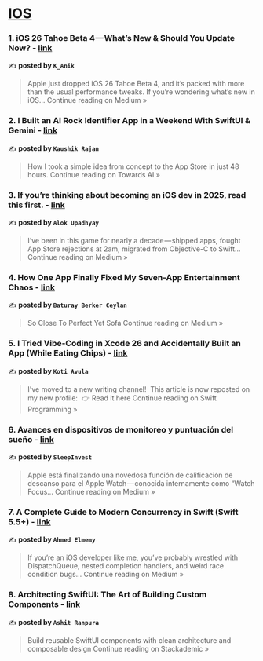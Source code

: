 
<h1><a href=https://medium.com/tag/ios/recommended target="_blank" rel="noopener noreferrer">IOS</a></h1>
<h3>1.  iOS 26 Tahoe Beta 4 — What’s New & Should You Update Now? - <a href="https://hiimanik.medium.com/ios-26-tahoe-beta-4-whats-new-should-you-update-37c824f707e9?source=rss------ios-5" target="_blank" rel="noopener noreferrer">link</a></h3>

✍️ **posted by `K_Anik`**

<blockquote>Apple just dropped iOS 26 Tahoe Beta 4, and it’s packed with more than the usual performance tweaks. If you’re wondering what’s new in iOS…
Continue reading on Medium »</blockquote>

<h3>2. I Built an AI Rock Identifier App in a Weekend With SwiftUI & Gemini - <a href="https://pub.towardsai.net/i-built-an-ai-rock-identifier-app-in-a-weekend-with-swiftui-gemini-d0909029a4f5?source=rss------ios-5" target="_blank" rel="noopener noreferrer">link</a></h3>

✍️ **posted by `Kaushik Rajan`**

<blockquote>How I took a simple idea from concept to the App Store in just 48 hours.
Continue reading on Towards AI »</blockquote>

<h3>3. If you’re thinking about becoming an iOS dev in 2025, read this first. - <a href="https://medium.com/@alokupadhyay1192/if-youre-thinking-about-becoming-an-ios-dev-in-2025-read-this-first-28d6b705a995?source=rss------ios-5" target="_blank" rel="noopener noreferrer">link</a></h3>

✍️ **posted by `Alok Upadhyay`**

<blockquote>I’ve been in this game for nearly a decade — shipped apps, fought App Store rejections at 2am, migrated from Objective-C to Swift…
Continue reading on Medium »</blockquote>

<h3>4. How One App Finally Fixed My Seven-App Entertainment Chaos - <a href="https://medium.com/@bberkerceylan/how-one-app-finally-fixed-my-seven-app-entertainment-chaos-e80dd84dd81c?source=rss------ios-5" target="_blank" rel="noopener noreferrer">link</a></h3>

✍️ **posted by `Baturay Berker Ceylan`**

<blockquote>So Close To Perfect Yet Sofa
Continue reading on Medium »</blockquote>

<h3>5.  I Tried Vibe-Coding in Xcode 26 and Accidentally Built an App (While Eating Chips) - <a href="https://medium.com/ios-journeys/i-tried-vibe-coding-in-xcode-26-and-accidentally-built-an-app-while-eating-chips-0001561d8e5c?source=rss------ios-5" target="_blank" rel="noopener noreferrer">link</a></h3>

✍️ **posted by `Koti Avula`**

<blockquote>I've moved to a new writing channel!
 This article is now reposted on my new profile:
 👉 Read it here
Continue reading on Swift Programming »</blockquote>

<h3>6. Avances en dispositivos de monitoreo y puntuación del sueño - <a href="https://medium.com/@sleepinvest/avances-en-dispositivos-de-monitoreo-y-puntuaci%C3%B3n-del-sue%C3%B1o-46efdcf7aa70?source=rss------ios-5" target="_blank" rel="noopener noreferrer">link</a></h3>

✍️ **posted by `SleepInvest`**

<blockquote>Apple está finalizando una novedosa función de calificación de descanso para el Apple Watch — conocida internamente como “Watch Focus…
Continue reading on Medium »</blockquote>

<h3>7.  A Complete Guide to Modern Concurrency in Swift (Swift 5.5+) - <a href="https://medium.com/@ahmed.elmemy21/a-complete-guide-to-modern-concurrency-in-swift-swift-5-5-4d602ae47dde?source=rss------ios-5" target="_blank" rel="noopener noreferrer">link</a></h3>

✍️ **posted by `Ahmed Elmemy`**

<blockquote>If you’re an iOS developer like me, you’ve probably wrestled with DispatchQueue, nested completion handlers, and weird race condition bugs…
Continue reading on Medium »</blockquote>

<h3>8. Architecting SwiftUI: The Art of Building Custom Components - <a href="https://blog.stackademic.com/architecting-swiftui-the-art-of-building-custom-components-47f77b36358b?source=rss------ios-5" target="_blank" rel="noopener noreferrer">link</a></h3>

✍️ **posted by `Ashit Ranpura`**

<blockquote>Build reusable SwiftUI components with clean architecture and composable design
Continue reading on Stackademic »</blockquote>

